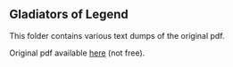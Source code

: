 ## Gladiators of Legend

This folder contains various text dumps of the original pdf.

Original pdf available [here](http://www.mongoosepublishing.com/rpgs/legend/legend/gladiators-of-legend.html) (not free).

